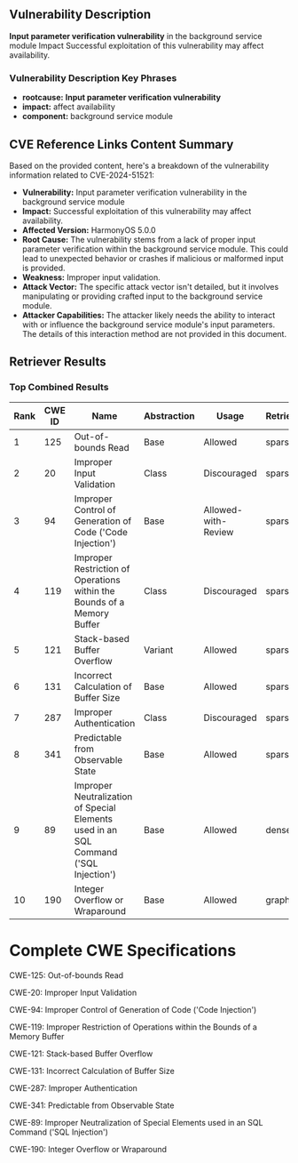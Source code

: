 ## Vulnerability Description
**Input parameter verification vulnerability** in the background service module Impact Successful exploitation of this vulnerability may affect availability.

### Vulnerability Description Key Phrases
- **rootcause:** **Input parameter verification vulnerability**
- **impact:** affect availability
- **component:** background service module

## CVE Reference Links Content Summary
Based on the provided content, here's a breakdown of the vulnerability information related to CVE-2024-51521:

*   **Vulnerability:** Input parameter verification vulnerability in the background service module
*   **Impact:** Successful exploitation of this vulnerability may affect availability.
*   **Affected Version:** HarmonyOS 5.0.0
*   **Root Cause:** The vulnerability stems from a lack of proper input parameter verification within the background service module. This could lead to unexpected behavior or crashes if malicious or malformed input is provided.
*   **Weakness:** Improper input validation.
*   **Attack Vector:** The specific attack vector isn't detailed, but it involves manipulating or providing crafted input to the background service module.
*  **Attacker Capabilities:** The attacker likely needs the ability to interact with or influence the background service module's input parameters. The details of this interaction method are not provided in this document.

## Retriever Results

### Top Combined Results

| Rank | CWE ID | Name | Abstraction | Usage  | Retrievers | Individual Scores |
|------|--------|------|-------------|-------|------------|-------------------|
| 1 | 125 | Out-of-bounds Read | Base | Allowed | sparse | 0.129 |
| 2 | 20 | Improper Input Validation | Class | Discouraged | sparse | 0.122 |
| 3 | 94 | Improper Control of Generation of Code ('Code Injection') | Base | Allowed-with-Review | sparse | 0.121 |
| 4 | 119 | Improper Restriction of Operations within the Bounds of a Memory Buffer | Class | Discouraged | sparse | 0.121 |
| 5 | 121 | Stack-based Buffer Overflow | Variant | Allowed | sparse | 0.117 |
| 6 | 131 | Incorrect Calculation of Buffer Size | Base | Allowed | sparse | 0.115 |
| 7 | 287 | Improper Authentication | Class | Discouraged | sparse | 0.114 |
| 8 | 341 | Predictable from Observable State | Base | Allowed | sparse | 0.113 |
| 9 | 89 | Improper Neutralization of Special Elements used in an SQL Command ('SQL Injection') | Base | Allowed | dense | 0.532 |
| 10 | 190 | Integer Overflow or Wraparound | Base | Allowed | graph | 0.003 |



# Complete CWE Specifications

CWE-125: Out-of-bounds Read

CWE-20: Improper Input Validation

CWE-94: Improper Control of Generation of Code ('Code Injection')

CWE-119: Improper Restriction of Operations within the Bounds of a Memory Buffer

CWE-121: Stack-based Buffer Overflow

CWE-131: Incorrect Calculation of Buffer Size

CWE-287: Improper Authentication

CWE-341: Predictable from Observable State

CWE-89: Improper Neutralization of Special Elements used in an SQL Command ('SQL Injection')

CWE-190: Integer Overflow or Wraparound